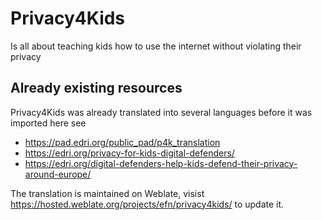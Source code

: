 # Privacy4Kids
Is all about teaching kids how to use the internet without violating their privacy

## Already existing resources
Privacy4Kids was already translated into several languages before it was imported here see
* https://pad.edri.org/public_pad/p4k_translation
* https://edri.org/privacy-for-kids-digital-defenders/
* https://edri.org/digital-defenders-help-kids-defend-their-privacy-around-europe/

The translation is maintained on Weblate, visist
https://hosted.weblate.org/projects/efn/privacy4kids/ to update it.
